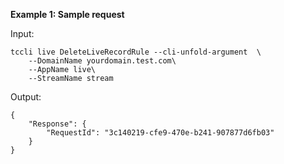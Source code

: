 **Example 1: Sample request**



Input: 

```
tccli live DeleteLiveRecordRule --cli-unfold-argument  \
    --DomainName yourdomain.test.com\
    --AppName live\
    --StreamName stream
```

Output: 
```
{
    "Response": {
        "RequestId": "3c140219-cfe9-470e-b241-907877d6fb03"
    }
}
```

